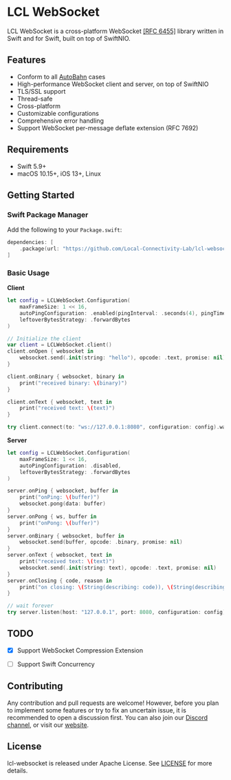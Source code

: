 # LCL WebSocket

LCL WebSocket is a cross-platform WebSocket [[RFC 6455]](https://datatracker.ietf.org/doc/html/rfc6455) library written in Swift and for Swift, built on top of SwiftNIO.



## Features

- Conform to all [AutoBahn](https://github.com/crossbario/autobahn-testsuite) cases
- High-performance WebSocket client and server, on top of SwiftNIO
- TLS/SSL support
- Thread-safe
- Cross-platform
- Customizable configurations
- Comprehensive error handling
- Support WebSocket per-message deflate extension (RFC 7692)

## Requirements
- Swift 5.9+
- macOS 10.15+, iOS 13+, Linux

## Getting Started

### Swift Package Manager

Add the following to your `Package.swift`:

```swift
dependencies: [
    .package(url: "https://github.com/Local-Connectivity-Lab/lcl-websocket.git", from: "1.0.0")
]
```

### Basic Usage

**Client**
```swift
let config = LCLWebSocket.Configuration(
    maxFrameSize: 1 << 16,
    autoPingConfiguration: .enabled(pingInterval: .seconds(4), pingTimeout: .seconds(10)),
    leftoverBytesStrategy: .forwardBytes
)

// Initialize the client
var client = LCLWebSocket.client()
client.onOpen { websocket in
    websocket.send(.init(string: "hello"), opcode: .text, promise: nil)
}

client.onBinary { websocket, binary in
    print("received binary: \(binary)")
}

client.onText { websocket, text in
    print("received text: \(text)")
}

try client.connect(to: "ws://127.0.0.1:8080", configuration: config).wait()
```

**Server**
```swift
let config = LCLWebSocket.Configuration(
    maxFrameSize: 1 << 16,
    autoPingConfiguration: .disabled,
    leftoverBytesStrategy: .forwardBytes
)

server.onPing { websocket, buffer in
    print("onPing: \(buffer)")
    websocket.pong(data: buffer)
}
server.onPong { ws, buffer in
    print("onPong: \(buffer)")
}
server.onBinary { websocket, buffer in
    websocket.send(buffer, opcode: .binary, promise: nil)
}
server.onText { websocket, text in
    print("received text: \(text)")
    websocket.send(.init(string: text), opcode: .text, promise: nil)
}
server.onClosing { code, reason in
    print("on closing: \(String(describing: code)), \(String(describing: reason))")
}

// wait forever
try server.listen(host: "127.0.0.1", port: 8080, configuration: config).wait()
```


## TODO
- [x] Support WebSocket Compression Extension
- [ ] Support Swift Concurrency


## Contributing
Any contribution and pull requests are welcome! However, before you plan to implement some features or try to fix an uncertain issue, it is recommended to open a discussion first. You can also join our [Discord channel](https://discord.com/invite/gn4DKF83bP), or visit our [website](https://seattlecommunitynetwork.org/).

## License
lcl-websocket is released under Apache License. See [LICENSE](/LICENSE) for more details.
